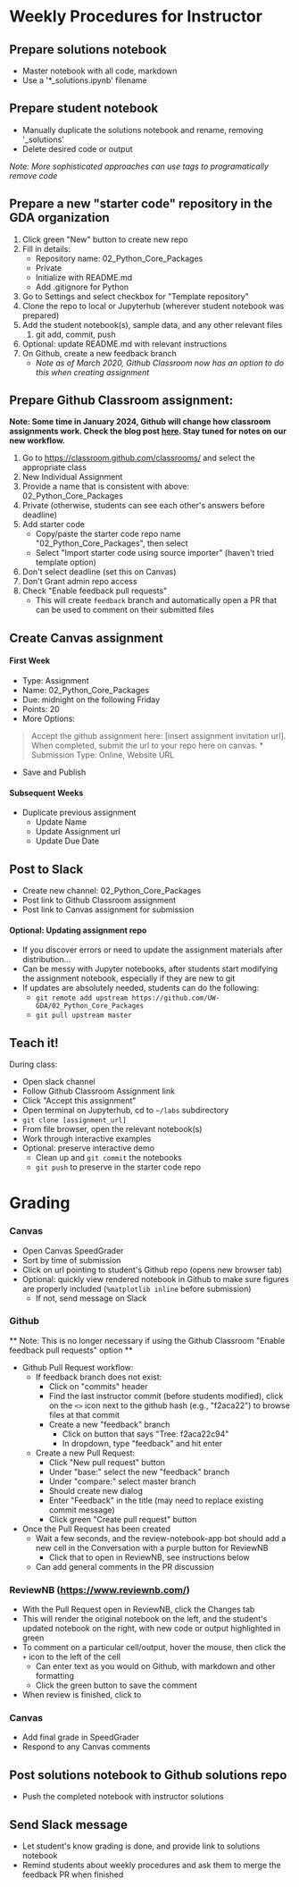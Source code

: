 # Weekly Procedures for Instructor

## Prepare solutions notebook
* Master notebook with all code, markdown
* Use a '*_solutions.ipynb' filename

## Prepare student notebook
* Manually duplicate the solutions notebook and rename, removing '_solutions'
* Delete desired code or output

*Note: More sophisticated approaches can use tags to programatically remove code*

## Prepare a new "starter code" repository in the GDA organization
1. Click green "New" button to create new repo
1. Fill in details:
    * Repository name: 02_Python_Core_Packages
    * Private 
    * Initialize with README.md
    * Add .gitignore for Python
1. Go to Settings and select checkbox for "Template repository"
1. Clone the repo to local or Jupyterhub (wherever student notebook was prepared)
1. Add the student notebook(s), sample data, and any other relevant files
    1. git add, commit, push
1. Optional: update README.md with relevant instructions
1. On Github, create a new feedback branch
    * *Note as of March 2020, Github Classroom now has an option to do this when creating assignment*

## Prepare Github Classroom assignment:
**Note: Some time in January 2024, Github will change how classroom assignments work. Check the blog post [here](https://github.blog/changelog/2023-12-08-upcoming-changes-to-assignment-repositories-and-starter-code-in-github-classroom/). Stay tuned for notes on our new workflow.**
1. Go to https://classroom.github.com/classrooms/ and select the appropriate class
1. New Individual Assignment
1. Provide a name that is consistent with above: 02_Python_Core_Packages
1. Private (otherwise, students can see each other's answers before deadline)
1. Add starter code
    * Copy/paste the starter code repo name "02_Python_Core_Packages", then select
    * Select "Import starter code using source importer" (haven't tried template option)
1. Don't select deadline (set this on Canvas)
1. Don't Grant admin repo access
1. Check "Enable feedback pull requests"
    * This will create `feedback` branch and automatically open a PR that can be used to comment on their submitted files

## Create Canvas assignment
#### First Week
* Type: Assignment
* Name: 02_Python_Core_Packages
* Due: midnight on the following Friday
* Points: 20
* More Options:
> Accept the github assignment here: [insert assignment invitation url]. When completed, submit the url to your repo here on canvas.
    * Submission Type: Online, Website URL
* Save and Publish

#### Subsequent Weeks
* Duplicate previous assignment
    * Update Name
    * Update Assignment url
    * Update Due Date

## Post to Slack
* Create new channel: 02_Python_Core_Packages
* Post link to Github Classroom assignment
* Post link to Canvas assignment for submission

#### Optional: Updating assignment repo
* If you discover errors or need to update the assignment materials after distribution...
* Can be messy with Jupyter notebooks, after students start modifying the assignment notebook, especially if they are new to git
* If updates are absolutely needed, students can do the following:
    * `git remote add upstream https://github.com/UW-GDA/02_Python_Core_Packages`
    * `git pull upstream master`

## Teach it!
During class:  
* Open slack channel
* Follow Github Classroom Assignment link
* Click "Accept this assignment"
* Open terminal on Jupyterhub, cd to `~/labs` subdirectory
* `git clone [assignment_url]`
* From file browser, open the relevant notebook(s)
* Work through interactive examples
* Optional: preserve interactive demo
    * Clean up and `git commit` the notebooks
    * `git push` to preserve in the starter code repo

# Grading
### Canvas
* Open Canvas SpeedGrader
* Sort by time of submission
* Click on url pointing to student's Github repo (opens new browser tab)
* Optional: quickly view rendered notebook in Github to make sure figures are properly included (`%matplotlib inline` before submission)
    * If not, send message on Slack

### Github
** Note: This is no longer necessary if using the Github Classroom "Enable feedback pull requests" option **
* Github Pull Request workflow:
    * If feedback branch does not exist:
        * Click on "commits" header
        * Find the last instructor commit (before students modified), click on the `<>` icon next to the github hash (e.g., "f2aca22") to browse files at that commit
        * Create a new "feedback" branch
            * Click on button that says "Tree: f2aca22c94"
            * In dropdown, type "feedback" and hit enter
    * Create a new Pull Request:
        * Click "New pull request" button
        * Under "base:" select the new "feedback" branch
        * Under "compare:" select master branch
        * Should create new dialog
        * Enter "Feedback" in the title (may need to replace existing commit message)
        * Click green "Create pull request" button
* Once the Pull Request has been created
    * Wait a few seconds, and the review-notebook-app bot should add a new cell in the Conversation with a purple button for ReviewNB
        * Click that to open in ReviewNB, see instructions below
    * Can add general comments in the PR discussion

### ReviewNB (https://www.reviewnb.com/)
* With the Pull Request open in ReviewNB, click the Changes tab
* This will render the original notebook on the left, and the student's updated notebook on the right, with new code or output highlighted in green
* To comment on a particular cell/output, hover the mouse, then click the `+` icon to the left of the cell
    * Can enter text as you would on Github, with markdown and other formatting
    * Click the green button to save the comment
* When review is finished, click to 

### Canvas
* Add final grade in SpeedGrader
* Respond to any Canvas comments

## Post solutions notebook to Github solutions repo
* Push the completed notebook with instructor solutions

## Send Slack message
* Let student's know grading is done, and provide link to solutions notebook
* Remind students about weekly procedures and ask them to merge the feedback PR when finished
